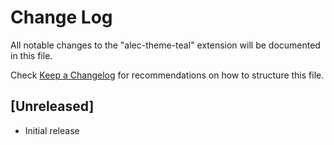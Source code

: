# Change Log

All notable changes to the "alec-theme-teal" extension will be documented in this file.

Check [Keep a Changelog](http://keepachangelog.com/) for recommendations on how to structure this file.

## [Unreleased]

- Initial release

